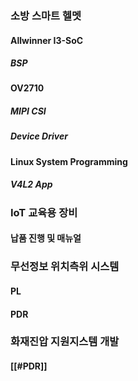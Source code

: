 ### 소방 스마트 헬멧
#### Allwinner I3-SoC
##### BSP
#### OV2710
##### MIPI CSI
##### Device Driver
#### Linux System Programming
##### V4L2 App

### IoT 교육용 장비
#### 납품 진행 및 매뉴얼

### 무선정보 위치측위 시스템
#### PL
#### PDR

### 화재진압 지원지스템 개발
#### [[#PDR]]


